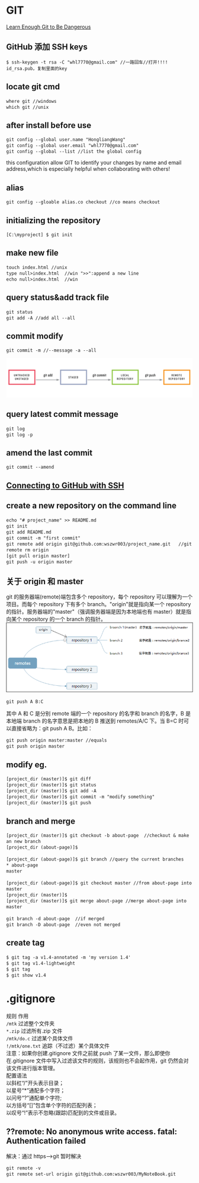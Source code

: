 # GIT

[Learn Enough Git to Be Dangerous](https://www.learnenough.com/git-tutorial?single_page=1#cha-1_footnote-4)

## GitHub 添加 SSH keys

```
$ ssh-keygen -t rsa -C "whl7770@gmail.com" //一路回车//打开!!!! id_rsa.pub，复制里面的key
```

## locate git cmd

```
where git //windows
which git //unix
```

## after install before use

```
git config --global user.name "HongliangWang"
git config --global user.email "whl7770@gmail.com"
git config --global --list //list the global config
```

this configuration allow GIT to identify your changes by name and email address,which is especially helpful when collaborating with others!

## alias

```
git config --gloable alias.co checkout //co means checkout
```

## initializing the repository

```
[C:\myproject] $ git init
```

## make new file

```
touch index.html //unix
type null>index.html  //win ">>":append a new line
echo null>index.html  //win
```

## query status&add track file

```
git status
git add -A //add all --all
```

## commit modify

```
git commit -m //--message -a --all
```

![](./assets/git_status_sequence.png)

## query latest commit message

```
git log
git log -p
```

## amend the last commit

```
git commit --amend
```

## [Connecting to GitHub with SSH](https://help.github.com/en/articles/connecting-to-github-with-ssh)

## create a new repository on the command line

```
echo "# project_name" >> README.md
git init
git add README.md
git commit -m "first commit"
git remote add origin git@github.com:wszwr003/project_name.git   //git remote rm origin
[git pull origin master]
git push -u origin master
```

## 关于 origin 和 master

git 的服务器端(remote)端包含多个 repository，每个 repository 可以理解为一个项目。而每个 repository 下有多个 branch。"origin"就是指向某一个 repository 的指针。服务器端的"master"（强调服务器端是因为本地端也有 master）就是指向某个 repository 的一个 branch 的指针。 ![](./assets/origin_master.png)

```
git push A B:C    
```

其中 A 和 C 是分别 remote 端的一个 repository 的名字和 branch 的名字，B 是本地端 branch 的名字意思是把本地的 B 推送到 remotes/A/C 下。当 B=C 时可以直接省略为：git push A B。比如：

```
git push origin master:master //equals
git push origin master
```

## modify eg.

```
[project_dir (master)]$ git diff
[project_dir (master)]$ git status
[project_dir (master)]$ git add -A
[project_dir (master)]$ git commit -m "modify something"
[project_dir (master)]$ git push
```

## branch and merge

```
[project_dir (master)]$ git checkout -b about-page  //checkout & make an new branch
[project_dir (about-page)]$

[project_dir (about-page)]$ git branch //query the current branches
* about-page
master

[project_dir (about-page)]$ git checkout master //from about-page into master
[project_dir (master)]$
[project_dir (master)]$ git merge about-page //merge about-page into master

git branch -d about-page  //if merged
git branch -D about-page  //even not merged
```

## create tag

```
$ git tag -a v1.4-annotated -m 'my version 1.4'
$ git tag v1.4-lightweight
$ git tag
$ git show v1.4
```

# .gitignore

规则 作用  
`/mtk` 过滤整个文件夹  
`*.zip` 过滤所有.zip 文件  
`/mtk/do.c` 过滤某个具体文件  
`!/mtk/one.txt` 追踪（不过滤）某个具体文件  
注意：如果你创建.gitignore 文件之前就 push 了某一文件，那么即使你在.gitignore 文件中写入过滤该文件的规则，该规则也不会起作用，git 仍然会对该文件进行版本管理。  
配置语法  
以斜杠“/”开头表示目录；  
以星号“\*”通配多个字符；  
以问号“?”通配单个字符;  
以方括号“[]”包含单个字符的匹配列表；  
以叹号“!”表示不忽略(跟踪)匹配到的文件或目录。

## ??remote: No anonymous write access. fatal: Authentication failed

解决：通过 https-->git 暂时解决

```
git remote -v
git remote set-url origin git@github.com:wszwr003/MyNoteBook.git
```
